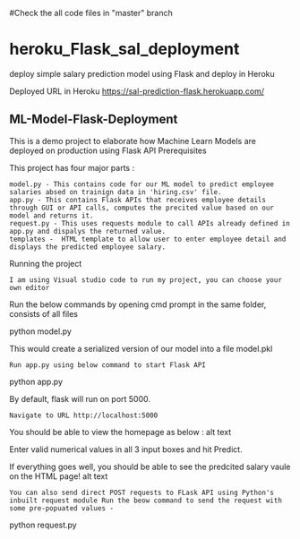 #Check the all code files in "master" branch

# heroku_Flask_sal_deployment
deploy simple salary prediction model using Flask and deploy in Heroku

Deployed URL in Heroku
https://sal-prediction-flask.herokuapp.com/

## ML-Model-Flask-Deployment

This is a demo project to elaborate how Machine Learn Models are deployed on production using Flask API
Prerequisites

This project has four major parts :

    model.py - This contains code for our ML model to predict employee salaries absed on trainign data in 'hiring.csv' file.
    app.py - This contains Flask APIs that receives employee details through GUI or API calls, computes the precited value based on our model and returns it.
    request.py - This uses requests module to call APIs already defined in app.py and dispalys the returned value.
    templates -  HTML template to allow user to enter employee detail and displays the predicted employee salary.

Running the project

    I am using Visual studio code to run my project, you can choose your own editor 
   Run the below commands by opening cmd prompt in the same folder, consists of all files
   
python model.py

This would create a serialized version of our model into a file model.pkl

    Run app.py using below command to start Flask API

python app.py

By default, flask will run on port 5000.

    Navigate to URL http://localhost:5000

You should be able to view the homepage as below : alt text

Enter valid numerical values in all 3 input boxes and hit Predict.

If everything goes well, you should be able to see the predcited salary vaule on the HTML page! alt text

    You can also send direct POST requests to FLask API using Python's inbuilt request module Run the beow command to send the request with some pre-popuated values -

python request.py

